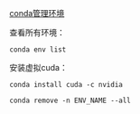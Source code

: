 

[conda管理环境](https://conda.io/projects/conda/en/latest/user-guide/tasks/manage-environments.html)

查看所有环境：

```shell
conda env list
```

安装虚拟cuda：

```shell
conda install cuda -c nvidia
```





```shell
conda remove -n ENV_NAME --all
```